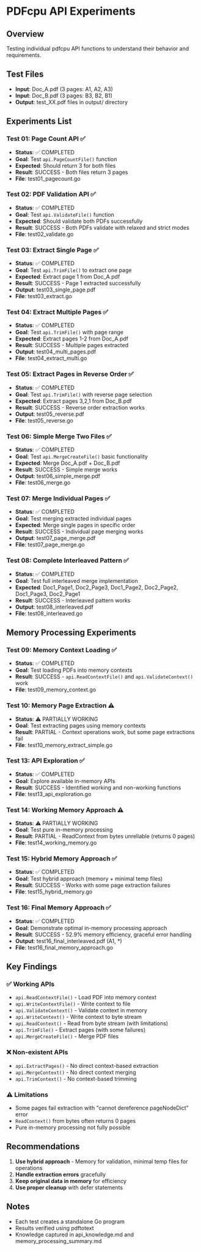 # PDFcpu API Experiments

## Overview
Testing individual pdfcpu API functions to understand their behavior and requirements.

## Test Files
- **Input**: Doc_A.pdf (3 pages: A1, A2, A3)
- **Input**: Doc_B.pdf (3 pages: B3, B2, B1)
- **Output**: test_XX.pdf files in output/ directory

## Experiments List

### Test 01: Page Count API ✅
- **Status**: ✅ COMPLETED
- **Goal**: Test `api.PageCountFile()` function
- **Expected**: Should return 3 for both files
- **Result**: SUCCESS - Both files return 3 pages
- **File**: test01_pagecount.go

### Test 02: PDF Validation API ✅
- **Status**: ✅ COMPLETED  
- **Goal**: Test `api.ValidateFile()` function
- **Expected**: Should validate both PDFs successfully
- **Result**: SUCCESS - Both PDFs validate with relaxed and strict modes
- **File**: test02_validate.go

### Test 03: Extract Single Page ✅
- **Status**: ✅ COMPLETED
- **Goal**: Test `api.TrimFile()` to extract one page
- **Expected**: Extract page 1 from Doc_A.pdf
- **Result**: SUCCESS - Page 1 extracted successfully
- **Output**: test03_single_page.pdf
- **File**: test03_extract.go

### Test 04: Extract Multiple Pages ✅
- **Status**: ✅ COMPLETED
- **Goal**: Test `api.TrimFile()` with page range
- **Expected**: Extract pages 1-2 from Doc_A.pdf
- **Result**: SUCCESS - Multiple pages extracted
- **Output**: test04_multi_pages.pdf
- **File**: test04_extract_multi.go

### Test 05: Extract Pages in Reverse Order ✅
- **Status**: ✅ COMPLETED
- **Goal**: Test `api.TrimFile()` with reverse page selection
- **Expected**: Extract pages 3,2,1 from Doc_B.pdf
- **Result**: SUCCESS - Reverse order extraction works
- **Output**: test05_reverse.pdf
- **File**: test05_reverse.go

### Test 06: Simple Merge Two Files ✅
- **Status**: ✅ COMPLETED
- **Goal**: Test `api.MergeCreateFile()` basic functionality
- **Expected**: Merge Doc_A.pdf + Doc_B.pdf
- **Result**: SUCCESS - Simple merge works
- **Output**: test06_simple_merge.pdf
- **File**: test06_merge.go

### Test 07: Merge Individual Pages ✅
- **Status**: ✅ COMPLETED
- **Goal**: Test merging extracted individual pages
- **Expected**: Merge single pages in specific order
- **Result**: SUCCESS - Individual page merging works
- **Output**: test07_page_merge.pdf
- **File**: test07_page_merge.go

### Test 08: Complete Interleaved Pattern ✅
- **Status**: ✅ COMPLETED
- **Goal**: Test full interleaved merge implementation
- **Expected**: Doc1_Page1, Doc2_Page3, Doc1_Page2, Doc2_Page2, Doc1_Page3, Doc2_Page1
- **Result**: SUCCESS - Interleaved pattern works
- **Output**: test08_interleaved.pdf
- **File**: test08_interleaved.go

## Memory Processing Experiments

### Test 09: Memory Context Loading ✅
- **Status**: ✅ COMPLETED
- **Goal**: Test loading PDFs into memory contexts
- **Result**: SUCCESS - `api.ReadContextFile()` and `api.ValidateContext()` work
- **File**: test09_memory_context.go

### Test 10: Memory Page Extraction ⚠️
- **Status**: ⚠️ PARTIALLY WORKING
- **Goal**: Test extracting pages using memory contexts
- **Result**: PARTIAL - Context operations work, but some page extractions fail
- **File**: test10_memory_extract_simple.go

### Test 13: API Exploration ✅
- **Status**: ✅ COMPLETED
- **Goal**: Explore available in-memory APIs
- **Result**: SUCCESS - Identified working and non-working functions
- **File**: test13_api_exploration.go

### Test 14: Working Memory Approach ⚠️
- **Status**: ⚠️ PARTIALLY WORKING
- **Goal**: Test pure in-memory processing
- **Result**: PARTIAL - ReadContext from bytes unreliable (returns 0 pages)
- **File**: test14_working_memory.go

### Test 15: Hybrid Memory Approach ✅
- **Status**: ✅ COMPLETED
- **Goal**: Test hybrid approach (memory + minimal temp files)
- **Result**: SUCCESS - Works with some page extraction failures
- **File**: test15_hybrid_memory.go

### Test 16: Final Memory Approach ✅
- **Status**: ✅ COMPLETED
- **Goal**: Demonstrate optimal in-memory processing approach
- **Result**: SUCCESS - 52.9% memory efficiency, graceful error handling
- **Output**: test16_final_interleaved.pdf (A1, *)
- **File**: test16_final_memory_approach.go

## Key Findings

### ✅ Working APIs
- `api.ReadContextFile()` - Load PDF into memory context
- `api.WriteContextFile()` - Write context to file
- `api.ValidateContext()` - Validate context in memory
- `api.WriteContext()` - Write context to byte stream
- `api.ReadContext()` - Read from byte stream (with limitations)
- `api.TrimFile()` - Extract pages (with some failures)
- `api.MergeCreateFile()` - Merge PDF files

### ❌ Non-existent APIs
- `api.ExtractPages()` - No direct context-based extraction
- `api.MergeContext()` - No direct context merging
- `api.TrimContext()` - No context-based trimming

### ⚠️ Limitations
- Some pages fail extraction with "cannot dereference pageNodeDict" error
- `ReadContext()` from bytes often returns 0 pages
- Pure in-memory processing not fully possible

## Recommendations
1. **Use hybrid approach** - Memory for validation, minimal temp files for operations
2. **Handle extraction errors** gracefully
3. **Keep original data in memory** for efficiency
4. **Use proper cleanup** with defer statements

## Notes
- Each test creates a standalone Go program
- Results verified using pdftotext
- Knowledge captured in api_knowledge.md and memory_processing_summary.md
